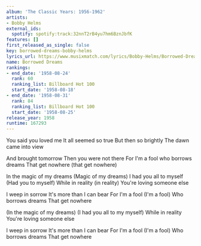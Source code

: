 ```yaml
---
album: 'The Classic Years: 1956-1962'
artists:
- Bobby Helms
external_ids:
  spotify: spotify:track:32nnT2rB4yu7hm6BznJbfK
features: []
first_released_as_single: false
key: borrowed-dreams-bobby-helms
lyrics_url: https://www.musixmatch.com/lyrics/Bobby-Helms/Borrowed-Dreams
name: Borrowed Dreams
rankings:
- end_date: '1958-08-24'
  rank: 60
  ranking_list: Billboard Hot 100
  start_date: '1958-08-18'
- end_date: '1958-08-31'
  rank: 84
  ranking_list: Billboard Hot 100
  start_date: '1958-08-25'
release_year: 1958
runtime: 167293
---
```

You said you loved me
It all seemed so true
But then so brightly
The dawn came into view

And brought tomorrow
Then you were not there
For I'm a fool who borrows dreams
That get nowhere (that get nowhere)

In the magic of my dreams
(Magic of my dreams)
I had you all to myself
(Had you to myself)
While in reality (in reality)
You're loving someone else

I weep in sorrow
It's more than I can bear
For I'm a fool (I'm a fool)
Who borrows dreams
That get nowhere

(In the magic of my dreams)
(I had you all to my myself)
While in reality
You're loving someone else

I weep in sorrow
It's more than I can bear
For I'm a fool (I'm a fool)
Who borrows dreams
That get nowhere
